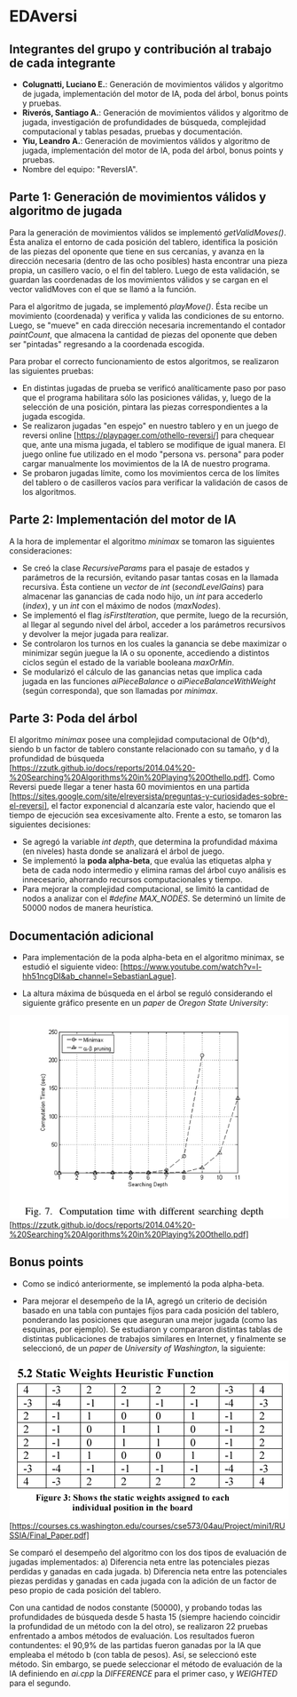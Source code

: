 # EDAversi

## Integrantes del grupo y contribución al trabajo de cada integrante

* **Colugnatti, Luciano E.**: Generación de movimientos válidos y algoritmo de jugada, implementación del motor de IA, poda
del árbol, bonus points y pruebas.
* **Riverós, Santiago A.**: Generación de movimientos válidos y algoritmo de jugada, investigación de profundidades de búsqueda, 
complejidad computacional y tablas pesadas, pruebas y documentación.
* **Yiu, Leandro A.**: Generación de movimientos válidos y algoritmo de jugada, implementación del motor de IA, poda
del árbol, bonus points y pruebas.
* Nombre del equipo: "ReversIA".


## Parte 1: Generación de movimientos válidos y algoritmo de jugada

Para la generación de movimientos válidos se implementó *getValidMoves()*. Ésta analiza el entorno de cada 
posición del tablero, identifica la posición de las piezas del oponente que tiene en sus cercanías, y avanza 
en la dirección necesaria (dentro de las ocho posibles) hasta encontrar una pieza propia, un casillero vacío, 
o el fin del tablero. Luego de esta validación, se guardan las coordenadas de los movimientos válidos y se cargan 
en el vector validMoves con el que se llamó a la función.

Para el algoritmo de jugada, se implementó *playMove()*. Ésta recibe un movimiento (coordenada) y verifica y valida 
las condiciones de su entorno. Luego, se "mueve" en cada dirección necesaria incrementando el contador *paintCount*, 
que almacena la cantidad de piezas del oponente que deben ser "pintadas" regresando a la coordenada escogida.

Para probar el correcto funcionamiento de estos algoritmos, se realizaron las siguientes pruebas:
* En distintas jugadas de prueba se verificó analíticamente paso por paso que el programa habilitara sólo las posiciones 
válidas, y, luego de la selección de una posición, pintara las piezas correspondientes a la jugada escogida.
* Se realizaron jugadas "en espejo" en nuestro tablero y en un juego de reversi online [https://playpager.com/othello-reversi/]
para chequear que, ante una misma jugada, el tablero se modifique de igual manera. El juego online fue utilizado en el modo 
"persona vs. persona" para poder cargar manualmente los movimientos de la IA de nuestro programa.
* Se probaron jugadas límite, como los movimientos cerca de los límites del tablero o de casilleros vacíos para verificar 
la validación de casos de los algoritmos.


## Parte 2: Implementación del motor de IA

A la hora de implementar el algoritmo *minimax* se tomaron las siguientes consideraciones:
* Se creó la clase *RecursiveParams* para el pasaje de estados y parámetros de la recursión, evitando pasar tantas cosas 
en la llamada recursiva. Ésta contiene un *vector* de *int* (*secondLevelGains*) para almacenar las ganancias de cada nodo 
hijo, un *int*  para accederlo (*index*), y un *int* con el máximo de nodos (*maxNodes*).
* Se implementó el flag *isFirstIteration*, que permite, luego de la recursión, al llegar al segundo nivel del árbol, acceder 
a los parámetros recursivos y devolver la mejor jugada para realizar.
* Se controlaron los turnos en los cuales la ganancia se debe maximizar o minimizar según juegue la IA o su oponente, 
accediendo a distintos ciclos según el estado de la variable booleana *maxOrMin*.
* Se modularizó el cálculo de las ganancias netas que implica cada jugada en las funciones *aiPieceBalance* o 
*aiPieceBalanceWithWeight* (según corresponda), que son llamadas por *minimax*.


## Parte 3: Poda del árbol

El algoritmo *minimax* posee una complejidad computacional de O(b^d), siendo b un factor de tablero constante relacionado con 
su tamaño, y d la profundidad de búsqueda 
[https://zzutk.github.io/docs/reports/2014.04%20-%20Searching%20Algorithms%20in%20Playing%20Othello.pdf].
Como Reversi puede llegar a tener hasta 60 movimientos en una partida 
[https://sites.google.com/site/elreversista/preguntas-y-curiosidades-sobre-el-reversi], 
el factor exponencial d alcanzaría este valor, haciendo que el tiempo de ejecución sea excesivamente alto.
Frente a esto, se tomaron las siguientes decisiones:
* Se agregó la variable *int* *depth*, que determina la profundidad máxima (en niveles) hasta donde se analizará el árbol 
de juego.
* Se implementó la **poda alpha-beta**, que evalúa las etiquetas alpha y beta de cada nodo intermedio y elimina ramas del 
árbol cuyo análisis es innecesario, ahorrando recursos computacionales y tiempo.
* Para mejorar la complejidad computacional, se limitó la cantidad de nodos a analizar con el *#define* *MAX_NODES*.
Se determinó un límite de 50000 nodos de manera heurística.


## Documentación adicional

* Para implementación de la poda alpha-beta en el algoritmo minimax, se estudió el siguiente video: 
[https://www.youtube.com/watch?v=l-hh51ncgDI&ab_channel=SebastianLague].

* La altura máxima de búsqueda en el árbol se reguló considerando el siguiente gráfico presente en un 
*paper* de *Oregon State University*:

![Tiempo computacional para distintas profundidades de búsqueda](/Images/Computation_times.png)
[https://zzutk.github.io/docs/reports/2014.04%20-%20Searching%20Algorithms%20in%20Playing%20Othello.pdf]

## Bonus points

* Como se indicó anteriormente, se implementó la poda alpha-beta.

* Para mejorar el desempeño de la IA, agregó un criterio de decisión basado en una tabla con puntajes fijos para cada posición
del tablero, ponderando las posiciones que aseguran una mejor jugada (como las esquinas, por ejemplo). Se estudiaron y 
compararon distintas tablas de distintas publicaciones de trabajos similares en Internet, y finalmente se seleccionó, de
un *paper* de *University of Washington*, la siguiente:

![Pesos para cada posición en el tablero de Reversi](/Images/Weights_table.png)
[https://courses.cs.washington.edu/courses/cse573/04au/Project/mini1/RUSSIA/Final_Paper.pdf]

Se comparó el desempeño del algoritmo con los dos tipos de evaluación de jugadas implementados: 
a) Diferencia neta entre las potenciales piezas perdidas y ganadas en cada jugada.
b) Diferencia neta entre las potenciales piezas perdidas y ganadas en cada jugada con la adición de un factor de peso propio
de cada posición del tablero.

Con una cantidad de nodos constante (50000), y probando todas las profundidades de búsqueda desde 5 hasta 15 (siempre haciendo
coincidir la profundidad de un método con la del otro), se realizaron 22 pruebas enfrentado a ambos métodos de evaluación.
Los resultados fueron contundentes: el 90,9% de las partidas fueron ganadas por la IA que empleaba el método b (con tabla
de pesos). Así, se seleccionó este método.
Sin embargo, se puede seleccionar el método de evaluación de la IA definiendo en *ai.cpp* la *DIFFERENCE* para el primer caso, 
y *WEIGHTED* para el segundo.


